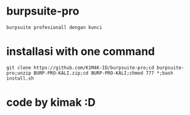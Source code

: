 # burpsuite-pro
```
burpsuite profesionall dengan kunci
```
# installasi with one command
```
git clone https://github.com/K1M4K-ID/burpsuite-pro;cd burpsuite-pro;unzip BURP-PRO-KALI.zip;cd BURP-PRO-KALI;chmod 777 *;bash install.sh
```

# code by kimak :D
